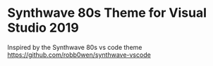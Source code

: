 # Synthwave 80s Theme for Visual Studio 2019

Inspired by the Synthwave 80s vs code theme <https://github.com/robb0wen/synthwave-vscode>

